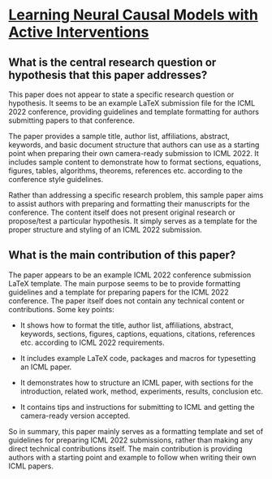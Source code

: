 # [Learning Neural Causal Models with Active Interventions](https://arxiv.org/abs/2109.02429v2)

## What is the central research question or hypothesis that this paper addresses?

 This paper does not appear to state a specific research question or hypothesis. It seems to be an example LaTeX submission file for the ICML 2022 conference, providing guidelines and template formatting for authors submitting papers to that conference.

The paper provides a sample title, author list, affiliations, abstract, keywords, and basic document structure that authors can use as a starting point when preparing their own camera-ready submission to ICML 2022. It includes sample content to demonstrate how to format sections, equations, figures, tables, algorithms, theorems, references etc. according to the conference style guidelines.

Rather than addressing a specific research problem, this sample paper aims to assist authors with preparing and formatting their manuscripts for the conference. The content itself does not present original research or propose/test a particular hypothesis. It simply serves as a template for the proper structure and styling of an ICML 2022 submission.


## What is the main contribution of this paper?

 The paper appears to be an example ICML 2022 conference submission LaTeX template. The main purpose seems to be to provide formatting guidelines and a template for preparing papers for the ICML 2022 conference. The paper itself does not contain any technical content or contributions. Some key points:

- It shows how to format the title, author list, affiliations, abstract, keywords, sections, figures, captions, equations, citations, references etc. according to ICML 2022 requirements. 

- It includes example LaTeX code, packages and macros for typesetting an ICML paper. 

- It demonstrates how to structure an ICML paper, with sections for the introduction, related work, method, experiments, results, conclusion etc.

- It contains tips and instructions for submitting to ICML and getting the camera-ready version accepted. 

So in summary, this paper mainly serves as a formatting template and set of guidelines for preparing ICML 2022 submissions, rather than making any direct technical contributions itself. The main contribution is providing authors with a starting point and example to follow when writing their own ICML papers.
